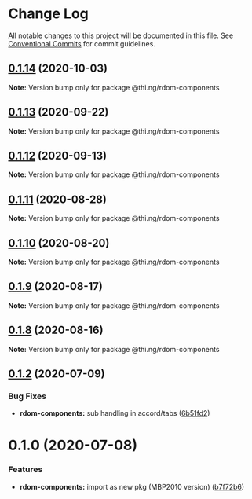 # Change Log

All notable changes to this project will be documented in this file.
See [Conventional Commits](https://conventionalcommits.org) for commit guidelines.

## [0.1.14](https://github.com/thi-ng/umbrella/compare/@thi.ng/rdom-components@0.1.13...@thi.ng/rdom-components@0.1.14) (2020-10-03)

**Note:** Version bump only for package @thi.ng/rdom-components





## [0.1.13](https://github.com/thi-ng/umbrella/compare/@thi.ng/rdom-components@0.1.12...@thi.ng/rdom-components@0.1.13) (2020-09-22)

**Note:** Version bump only for package @thi.ng/rdom-components





## [0.1.12](https://github.com/thi-ng/umbrella/compare/@thi.ng/rdom-components@0.1.11...@thi.ng/rdom-components@0.1.12) (2020-09-13)

**Note:** Version bump only for package @thi.ng/rdom-components





## [0.1.11](https://github.com/thi-ng/umbrella/compare/@thi.ng/rdom-components@0.1.10...@thi.ng/rdom-components@0.1.11) (2020-08-28)

**Note:** Version bump only for package @thi.ng/rdom-components





## [0.1.10](https://github.com/thi-ng/umbrella/compare/@thi.ng/rdom-components@0.1.9...@thi.ng/rdom-components@0.1.10) (2020-08-20)

**Note:** Version bump only for package @thi.ng/rdom-components





## [0.1.9](https://github.com/thi-ng/umbrella/compare/@thi.ng/rdom-components@0.1.8...@thi.ng/rdom-components@0.1.9) (2020-08-17)

**Note:** Version bump only for package @thi.ng/rdom-components





## [0.1.8](https://github.com/thi-ng/umbrella/compare/@thi.ng/rdom-components@0.1.7...@thi.ng/rdom-components@0.1.8) (2020-08-16)

**Note:** Version bump only for package @thi.ng/rdom-components





## [0.1.2](https://github.com/thi-ng/umbrella/compare/@thi.ng/rdom-components@0.1.1...@thi.ng/rdom-components@0.1.2) (2020-07-09)


### Bug Fixes

* **rdom-components:** sub handling in accord/tabs ([6b51fd2](https://github.com/thi-ng/umbrella/commit/6b51fd2ae851070cb82c8eed7194f9b3ec03e6c0))





# 0.1.0 (2020-07-08)


### Features

* **rdom-components:** import as new pkg (MBP2010 version) ([b7f72b6](https://github.com/thi-ng/umbrella/commit/b7f72b6a19dfdc4bdb35d89bda34e787d93e5e22))
